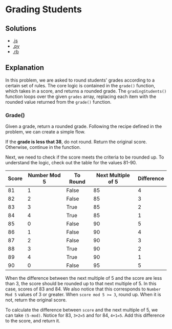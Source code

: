 # Grading Students

## Solutions
* [.js](grading_students.js)
* [.py](grading_students.py)
* [.rb](grading_students.rb)

## Explanation
In this problem, we are asked to round students' grades according to a certain set of rules. The core logic is contained in the `grade()` function, which takes in a score, and returns a rounded grade. The `gradingStudents()` function loops over the given `grades` array, replacing each item with the rounded value returned from the `grade()` function.

### Grade()
Given a grade, return a rounded grade. Following the recipe defined in the problem, we can create a simple flow.

If the **grade is less that 38**, do not round. Return the original score. Otherwise, continue in the function.

Next, we need to check if the score meets the criteria to be rounded up. To understand the logic, check out the table for the values 81-90. 

| Score | Number Mod 5 | To Round | Next Multiple of 5 | Difference |
|--------|--------------|----------|----------|--------|
| 81 | 1 | False | 85 |  4  |
| 82 | 2 | False | 85 |  3  |
| 83 | 3 | True  | 85 |  2  |
| 84 | 4 | True  | 85 |  1  |
| 85 | 0 | False | 90 |  5  |
| 86 | 1 | False | 90 |  4  |
| 87 | 2 | False | 90 |  3  |
| 88 | 3 | True  | 90 |  2  |
| 89 | 4 | True  | 90 |  1  |
| 90 | 0 | False | 95 |  5  |


When the difference between the next multiple of 5 and the score are less than 3, the score should be rounded up to that next multiple of 5. In this case, scores of 83 and 84. We also notice that this corresponds to `Number Mod 5` values of 3 or greater. When `score mod 5 >= 3`, round up. When it is not, return the original score.

To calculate the difference between `score` and the next multiple of 5, we can take `(5-mod)`. Notice for 83, `3+2=5` and for 84, `4+1=5`. Add this difference to the score, and return it.

